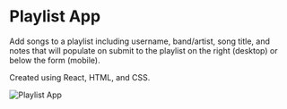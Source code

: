 Playlist App
============

Add songs to a playlist including username, band/artist, song title, and notes that will populate on submit to the playlist on the right (desktop) or below the form (mobile).

Created using React, HTML, and CSS.


![Playlist App](https://github.com/tayloracox/music-playlist/blob/master/src/images/Mockup.jpg "Mockup for Playlist App")
